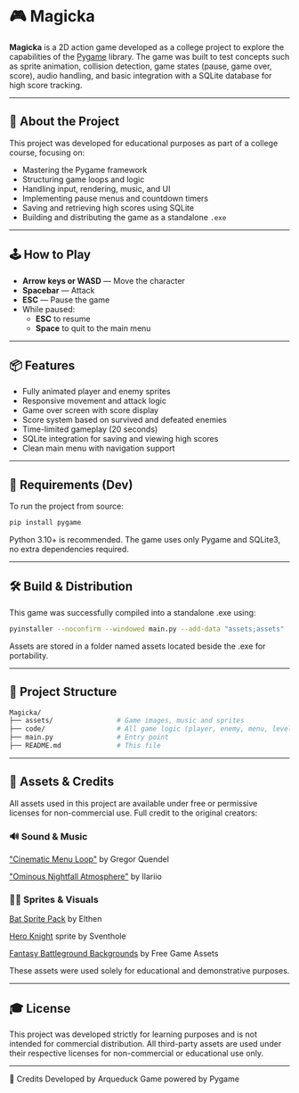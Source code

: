 # 🎮 Magicka

**Magicka** is a 2D action game developed as a college project to explore the capabilities of the [Pygame](https://www.pygame.org/) library. The game was built to test concepts such as sprite animation, collision detection, game states (pause, game over, score), audio handling, and basic integration with a SQLite database for high score tracking.

---

## 🧪 About the Project

This project was developed for educational purposes as part of a college course, focusing on:

- Mastering the Pygame framework
- Structuring game loops and logic
- Handling input, rendering, music, and UI
- Implementing pause menus and countdown timers
- Saving and retrieving high scores using SQLite
- Building and distributing the game as a standalone `.exe`

---

## 🕹️ How to Play

- **Arrow keys or WASD** — Move the character  
- **Spacebar** — Attack  
- **ESC** — Pause the game  
- While paused:  
  - **ESC** to resume  
  - **Space** to quit to the main menu

---

## 📦 Features

- Fully animated player and enemy sprites
- Responsive movement and attack logic
- Game over screen with score display
- Score system based on survived and defeated enemies
- Time-limited gameplay (20 seconds)
- SQLite integration for saving and viewing high scores
- Clean main menu with navigation support

---

## 💾 Requirements (Dev)

To run the project from source:

```bash
pip install pygame

```

Python 3.10+ is recommended. The game uses only Pygame and SQLite3, no extra dependencies required.

---

## 🛠️ Build & Distribution
This game was successfully compiled into a standalone .exe using:

```bash
pyinstaller --noconfirm --windowed main.py --add-data "assets;assets"
```

Assets are stored in a folder named assets located beside the .exe for portability.

---

## 📁 Project Structure
```bash
Magicka/
├── assets/                # Game images, music and sprites
├── code/                  # All game logic (player, enemy, menu, level...)
├── main.py                # Entry point
├── README.md              # This file
```
---

## 🎨 Assets & Credits
All assets used in this project are available under free or permissive licenses for non-commercial use. Full credit to the original creators:

### 🔊 Sound & Music
["Cinematic Menu Loop"](https://freesound.org/people/GregorQuendel/sounds/718663/) by Gregor Quendel

["Ominous Nightfall Atmosphere"](https://freesound.org/people/Ilariio/sounds/793493/) by Ilariio

### 🧙‍♂️ Sprites & Visuals
[Bat Sprite Pack](https://elthen.itch.io/bat-sprite-pack) by Elthen

[Hero Knight](https://sventhole.itch.io/hero-knight) sprite by Sventhole

[Fantasy Battleground Backgrounds](https://free-game-assets.itch.io/free-pixel-art-fantasy-game-battlegrounds) by Free Game Assets

These assets were used solely for educational and demonstrative purposes.

---

## 🎓 License
This project was developed strictly for learning purposes and is not intended for commercial distribution. All third-party assets are used under their respective licenses for non-commercial or educational use only.

---

🙌 Credits
Developed by Arqueduck
Game powered by Pygame
